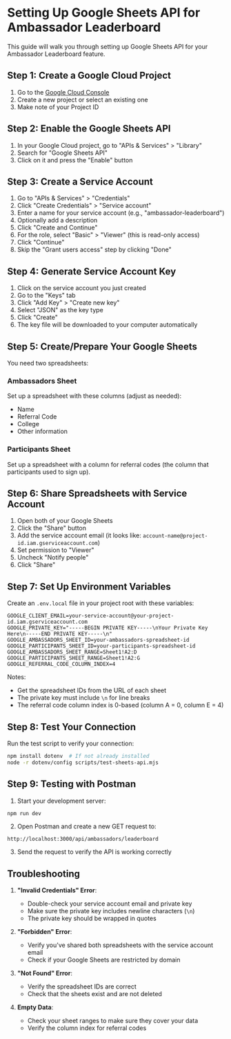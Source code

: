 # Setting Up Google Sheets API for Ambassador Leaderboard

This guide will walk you through setting up Google Sheets API for your Ambassador Leaderboard feature.

## Step 1: Create a Google Cloud Project

1. Go to the [Google Cloud Console](https://console.cloud.google.com/)
2. Create a new project or select an existing one
3. Make note of your Project ID

## Step 2: Enable the Google Sheets API

1. In your Google Cloud project, go to "APIs & Services" > "Library"
2. Search for "Google Sheets API"
3. Click on it and press the "Enable" button

## Step 3: Create a Service Account

1. Go to "APIs & Services" > "Credentials"
2. Click "Create Credentials" > "Service account"
3. Enter a name for your service account (e.g., "ambassador-leaderboard")
4. Optionally add a description
5. Click "Create and Continue"
6. For the role, select "Basic" > "Viewer" (this is read-only access)
7. Click "Continue"
8. Skip the "Grant users access" step by clicking "Done"

## Step 4: Generate Service Account Key

1. Click on the service account you just created
2. Go to the "Keys" tab
3. Click "Add Key" > "Create new key"
4. Select "JSON" as the key type
5. Click "Create"
6. The key file will be downloaded to your computer automatically

## Step 5: Create/Prepare Your Google Sheets

You need two spreadsheets:

### Ambassadors Sheet
Set up a spreadsheet with these columns (adjust as needed):
- Name
- Referral Code
- College
- Other information

### Participants Sheet
Set up a spreadsheet with a column for referral codes (the column that participants used to sign up).

## Step 6: Share Spreadsheets with Service Account

1. Open both of your Google Sheets
2. Click the "Share" button
3. Add the service account email (it looks like: `account-name@project-id.iam.gserviceaccount.com`)
4. Set permission to "Viewer"
5. Uncheck "Notify people"
6. Click "Share"

## Step 7: Set Up Environment Variables

Create an `.env.local` file in your project root with these variables:

```
GOOGLE_CLIENT_EMAIL=your-service-account@your-project-id.iam.gserviceaccount.com
GOOGLE_PRIVATE_KEY="-----BEGIN PRIVATE KEY-----\nYour Private Key Here\n-----END PRIVATE KEY-----\n"
GOOGLE_AMBASSADORS_SHEET_ID=your-ambassadors-spreadsheet-id
GOOGLE_PARTICIPANTS_SHEET_ID=your-participants-spreadsheet-id
GOOGLE_AMBASSADORS_SHEET_RANGE=Sheet1!A2:D
GOOGLE_PARTICIPANTS_SHEET_RANGE=Sheet1!A2:G
GOOGLE_REFERRAL_CODE_COLUMN_INDEX=4
```

Notes:
- Get the spreadsheet IDs from the URL of each sheet
- The private key must include `\n` for line breaks
- The referral code column index is 0-based (column A = 0, column E = 4)

## Step 8: Test Your Connection

Run the test script to verify your connection:

```bash
npm install dotenv  # If not already installed
node -r dotenv/config scripts/test-sheets-api.mjs
```

## Step 9: Testing with Postman

1. Start your development server:
```bash
npm run dev
```

2. Open Postman and create a new GET request to:
```
http://localhost:3000/api/ambassadors/leaderboard
```

3. Send the request to verify the API is working correctly

## Troubleshooting

1. **"Invalid Credentials" Error**:
   - Double-check your service account email and private key
   - Make sure the private key includes newline characters (`\n`)
   - The private key should be wrapped in quotes

2. **"Forbidden" Error**:
   - Verify you've shared both spreadsheets with the service account email
   - Check if your Google Sheets are restricted by domain

3. **"Not Found" Error**:
   - Verify the spreadsheet IDs are correct
   - Check that the sheets exist and are not deleted

4. **Empty Data**:
   - Check your sheet ranges to make sure they cover your data
   - Verify the column index for referral codes
